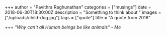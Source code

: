 +++
author = "Pavithra Raghunathan"
categories = ["musings"]
date = 2018-06-30T18:30:00Z
description = "Something to think about "
images = ["/uploads/child-dog.jpg"]
tags = ["quote"]
title = "A quote from 2018"

+++
_"Why can't all Human beings be like animals" - Me_